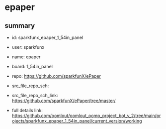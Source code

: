 # epaper
 
## summary 
* id: sparkfunx_epaper_1_54in_panel
* user: sparkfunx
* name: epaper
* board: 1_54in_panel
* repo: https://github.com/sparkfunX/ePaper



* src_file_repo_sch: 
* src_file_repo_sch_link: https://github.com/sparkfunX/ePaper/tree/master/
* full details link: https://github.com/oomlout/oomlout_oomp_project_bot_v_2/tree/main/projects/sparkfunx_epaper_1_54in_panel/current_version/working  







